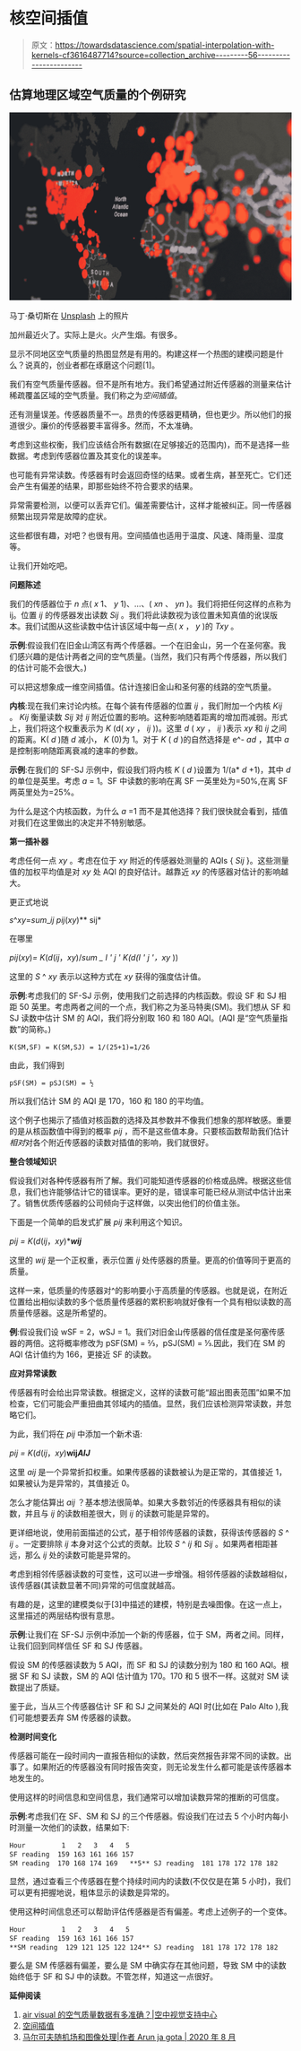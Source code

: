 # 核空间插值

> 原文：<https://towardsdatascience.com/spatial-interpolation-with-kernels-cf3616487714?source=collection_archive---------56----------------------->

## 估算地理区域空气质量的个例研究

![](img/25c3912c61f2afab67768164c4ab1f57.png)

马丁·桑切斯在 [Unsplash](https://unsplash.com/s/photos/heat-map?utm_source=unsplash&utm_medium=referral&utm_content=creditCopyText) 上的照片

加州最近火了。实际上是火。火产生烟。有很多。

显示不同地区空气质量的热图显然是有用的。构建这样一个热图的建模问题是什么？说真的，创业者都在琢磨这个问题[1]。

我们有空气质量传感器。但不是所有地方。我们希望通过附近传感器的测量来估计稀疏覆盖区域的空气质量。我们称之为*空间插值*。

还有测量误差。传感器质量不一。昂贵的传感器更精确，但也更少。所以他们的报道很少。廉价的传感器要丰富得多。然而，不太准确。

考虑到这些权衡，我们应该结合所有数据(在足够接近的范围内)，而不是选择一些数据。考虑到传感器位置及其变化的误差率。

也可能有异常读数。传感器有时会返回奇怪的结果。或者生病，甚至死亡。它们还会产生有偏差的结果，即那些始终不符合要求的结果。

异常需要检测，以便可以丢弃它们。偏差需要估计，这样才能被纠正。同一传感器频繁出现异常是故障的症状。

这些都很有趣，对吧？也很有用。空间插值也适用于温度、风速、降雨量、湿度等。

让我们开始吃吧。

**问题陈述**

我们的传感器位于 *n* 点( *x* 1、 *y* 1)、…、( *xn* 、 *yn* )。我们将把任何这样的点称为 ij。位置 *ij* 的传感器发出读数 *Sij* 。我们将此读数视为该位置未知真值的讹误版本。我们试图从这些读数中估计该区域中每一点( *x* ， *y* )的 *Txy* 。

**示例**:假设我们在旧金山湾区有两个传感器。一个在旧金山，另一个在圣何塞。我们感兴趣的是估计两者之间的空气质量。(当然，我们只有两个传感器，所以我们的估计可能不会很大。)

可以把这想象成一维空间插值。估计连接旧金山和圣何塞的线路的空气质量。

**内核**:现在我们来讨论内核。在每个装有传感器的位置 *ij* ，我们附加一个内核 *Kij* 。 *Kij* 衡量读数 *Sij* 对 *ij* 附近位置的影响。这种影响随着距离的增加而减弱。形式上，我们将这个权重表示为 *K* (d( *xy* ， *ij* ))。这里 *d* ( *xy* ， *ij* )表示 *xy* 和 *ij* 之间的距离。K( *d* )随 *d* 减小， *K* (0)为 1。对于 *K* ( *d* )的自然选择是 e^- *ad* ，其中 *a* 是控制影响随距离衰减的速率的参数。

**示例**:在我们的 SF-SJ 示例中，假设我们将内核 *K* ( *d* )设置为 1/(a* *d* +1)，其中 *d* 的单位是英里。考虑 *a* = 1。SF 中读数的影响在离 SF 一英里处为=50%,在离 SF 两英里处为=25%。

为什么是这个内核函数，为什么 *a* =1 而不是其他选择？我们很快就会看到，插值对我们在这里做出的决定并不特别敏感。

**第一插补器**

考虑任何一点 *xy* 。考虑在位于 *xy* 附近的传感器处测量的 AQIs { *Sij* }。这些测量值的加权平均值是对 *xy* 处 AQI 的良好估计。越靠近 *xy* 的传感器对估计的影响越大。

更正式地说

*s*^*xy*=*sum*_*ij pij*(*xy*)** sij*

在哪里

*pij*(*xy*)*= K*(*d*(*ij*，*xy*)/*sum _ I ' j ' K(d(I ' j '，xy* ))

这里的 *S* ^ *xy* 表示以这种方式在 *xy* 获得的强度估计值。

**示例**:考虑我们的 SF-SJ 示例，使用我们之前选择的内核函数。假设 SF 和 SJ 相距 50 英里。考虑两者之间的一个点，我们称之为圣马特奥(SM)。我们想从 SF 和 SJ 读数中估计 SM 的 AQI，我们将分别取 160 和 180 AQI。(AQI 是“空气质量指数”的简称。)

```
K(SM,SF) = K(SM,SJ) = 1/(25+1)=1/26
```

由此，我们得到

```
pSF(SM) = pSJ(SM) = ½
```

所以我们估计 SM 的 AQI 是 170，160 和 180 的平均值。

这个例子也揭示了插值对核函数的选择及其参数并不像我们想象的那样敏感。重要的是从核函数值中得到的概率 *pij* ，而不是这些值本身。只要核函数帮助我们估计*相对*对各个附近传感器的读数对插值的影响，我们就很好。

**整合领域知识**

假设我们对各种传感器有所了解。我们可能知道传感器的价格或品牌。根据这些信息，我们也许能够估计它的错误率。更好的是，错误率可能已经从测试中估计出来了。销售优质传感器的公司倾向于这样做，以突出他们的价值主张。

下面是一个简单的启发式扩展 *pij* 来利用这个知识。

*pij = K*(*d*(*ij*，*xy*)****wij***

这里的 *wij* 是一个正权重，表示位置 *ij* 处传感器的质量。更高的价值等同于更高的质量。

这样一来，低质量的传感器对^的影响要小于高质量的传感器。也就是说，在附近位置给出相似读数的多个低质量传感器的累积影响就好像有一个具有相似读数的高质量传感器。这是所希望的。

**例**:假设我们设 wSF = 2，wSJ = 1。我们对旧金山传感器的信任度是圣何塞传感器的两倍。这将概率修改为 pSF(SM) = ⅔，pSJ(SM) = ⅓.因此，我们在 SM 的 AQI 估计值约为 166，更接近 SF 的读数。

**应对异常读数**

传感器有时会给出异常读数。根据定义，这样的读数可能“超出图表范围”如果不加检查，它们可能会严重扭曲其邻域内的插值。显然，我们应该检测异常读数，并忽略它们。

为此，我们将在 *pij* 中添加一个新术语:

*pij = K*(*d*(*ij*，*xy*)**wij*****AIJ***

这里 *aij* 是一个异常折扣权重。如果传感器的读数被认为是正常的，其值接近 1，如果被认为是异常的，其值接近 0。

怎么才能估算出 *aij* ？基本想法很简单。如果大多数邻近的传感器具有相似的读数，并且与 *ij* 的读数相差很大，则 *ij* 的读数可能是异常的。

更详细地说，使用前面描述的公式，基于相邻传感器的读数，获得该传感器的 *S* ^ *ij* 。一定要排除 *ij* 本身对这个公式的贡献。比较 *S* ^ *ij* 和 *Sij* 。如果两者相距甚远，那么 *ij* 处的读数可能是异常的。

考虑到相邻传感器读数的可变性，这可以进一步增强。相邻传感器的读数越相似，该传感器(其读数显著不同)异常的可信度就越高。

有趣的是，这里的建模类似于[3]中描述的建模，特别是去噪图像。在这一点上，这里描述的两层结构很有意思。

**示例**:让我们在 SF-SJ 示例中添加一个新的传感器，位于 SM，两者之间。同样，让我们回到同样信任 SF 和 SJ 传感器。

假设 SM 的传感器读数为 5 AQI，而 SF 和 SJ 的读数分别为 180 和 160 AQI。根据 SF 和 SJ 读数，SM 的 AQI 估计值为 170。170 和 5 很不一样。这就对 SM 读数提出了质疑。

鉴于此，当从三个传感器估计 SF 和 SJ 之间某处的 AQI 时(比如在 Palo Alto ),我们可能想要丢弃 SM 传感器的读数。

**检测时间变化**

传感器可能在一段时间内一直报告相似的读数，然后突然报告非常不同的读数。出事了。如果附近的传感器没有同时报告突变，则无论发生什么都可能是该传感器本地发生的。

使用这样的时间信息和空间信息，我们通常可以增加读数异常的推断的可信度。

**示例**:考虑我们在 SF、SM 和 SJ 的三个传感器。假设我们在过去 5 个小时内每小时测量一次他们的读数，结果如下:

```
Hour         1   2   3   4   5
SF reading  159 163 161 166 157
SM reading  170 168 174 169   **5** SJ reading  181 178 172 178 182
```

显然，通过查看三个传感器在整个持续时间内的读数(不仅仅是在第 5 小时)，我们可以更有把握地说，粗体显示的读数是异常的。

使用这种时间信息还可以帮助评估传感器是否有偏差。考虑上述例子的一个变体。

```
Hour         1   2   3   4   5
SF reading  159 163 161 166 157
**SM reading  129 121 125 122 124** SJ reading  181 178 172 178 182
```

要么是 SM 传感器有偏差，要么是 SM 中确实存在其他问题，导致 SM 中的读数始终低于 SF 和 SJ 中的读数。不管怎样，知道这一点很好。

**延伸阅读**

1.  [air visual 的空气质量数据有多准确？|空中视觉支持中心](https://support.iqair.com/en/articles/3405643-how-accurate-is-airvisual-s-air-quality-data)
2.  [空间插值](http://fatra.cnr.ncsu.edu/~hmitaso/gmslab/papers/mitas_mitasova_1999_2005.pdf)
3.  [马尔可夫随机场和图像处理|作者 Arun ja gota | 2020 年 8 月](/markov-random-fields-and-image-processing-20fb4cf7e10d)